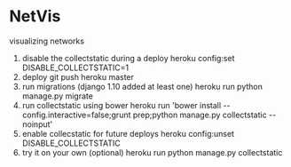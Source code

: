 # NetVis
visualizing networks

1. disable the collectstatic during a deploy
    heroku config:set DISABLE_COLLECTSTATIC=1
2. deploy
    git push heroku master
3. run migrations (django 1.10 added at least one)
    heroku run python manage.py migrate
4. run collectstatic using bower
    heroku run 'bower install --config.interactive=false;grunt prep;python manage.py collectstatic --noinput'
5. enable collecstatic for future deploys
    heroku config:unset DISABLE_COLLECTSTATIC
6. try it on your own (optional)
    heroku run python manage.py collectstatic